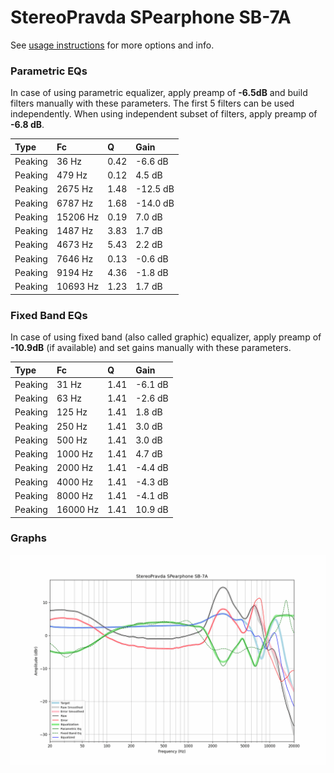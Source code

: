 # StereoPravda SPearphone SB-7A
See [usage instructions](https://github.com/jaakkopasanen/AutoEq#usage) for more options and info.

### Parametric EQs
In case of using parametric equalizer, apply preamp of **-6.5dB** and build filters manually
with these parameters. The first 5 filters can be used independently.
When using independent subset of filters, apply preamp of **-6.8 dB**.

| Type    | Fc       |    Q | Gain     |
|:--------|:---------|:-----|:---------|
| Peaking | 36 Hz    | 0.42 | -6.6 dB  |
| Peaking | 479 Hz   | 0.12 | 4.5 dB   |
| Peaking | 2675 Hz  | 1.48 | -12.5 dB |
| Peaking | 6787 Hz  | 1.68 | -14.0 dB |
| Peaking | 15206 Hz | 0.19 | 7.0 dB   |
| Peaking | 1487 Hz  | 3.83 | 1.7 dB   |
| Peaking | 4673 Hz  | 5.43 | 2.2 dB   |
| Peaking | 7646 Hz  | 0.13 | -0.6 dB  |
| Peaking | 9194 Hz  | 4.36 | -1.8 dB  |
| Peaking | 10693 Hz | 1.23 | 1.7 dB   |

### Fixed Band EQs
In case of using fixed band (also called graphic) equalizer, apply preamp of **-10.9dB**
(if available) and set gains manually with these parameters.

| Type    | Fc       |    Q | Gain    |
|:--------|:---------|:-----|:--------|
| Peaking | 31 Hz    | 1.41 | -6.1 dB |
| Peaking | 63 Hz    | 1.41 | -2.6 dB |
| Peaking | 125 Hz   | 1.41 | 1.8 dB  |
| Peaking | 250 Hz   | 1.41 | 3.0 dB  |
| Peaking | 500 Hz   | 1.41 | 3.0 dB  |
| Peaking | 1000 Hz  | 1.41 | 4.7 dB  |
| Peaking | 2000 Hz  | 1.41 | -4.4 dB |
| Peaking | 4000 Hz  | 1.41 | -4.3 dB |
| Peaking | 8000 Hz  | 1.41 | -4.1 dB |
| Peaking | 16000 Hz | 1.41 | 10.9 dB |

### Graphs
![](./StereoPravda%20SPearphone%20SB-7A.png)